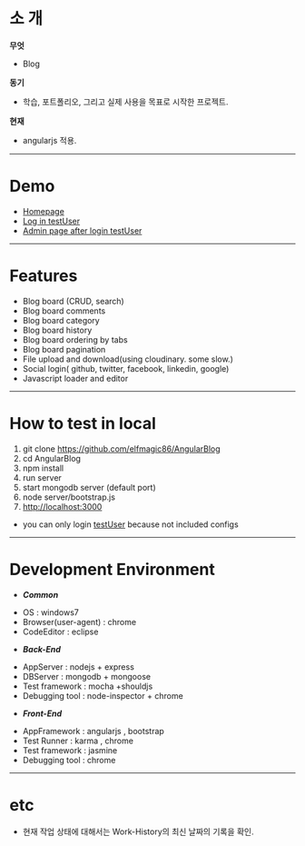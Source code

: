 ﻿
# 소 개 #

**무엇**
 - Blog

**동기**
 - 학습, 포트폴리오, 그리고 실제 사용을 목표로 시작한 프로젝트.

**현재**
 - angularjs 적용.

---

# Demo #
 + [Homepage](http://elfmagic2.herokuapp.com/)
 + [Log in testUser](http://elfmagic2.herokuapp.com/test)
 + [Admin page after login testUser](http://elfmagic2.herokuapp.com/#/admin)

---

# Features #
 + Blog board (CRUD, search)
 + Blog board comments
 + Blog board category
 + Blog board history
 + Blog board ordering by tabs
 + Blog board pagination
 + File upload and download(using cloudinary. some slow.)
 + Social login( github, twitter, facebook, linkedin, google)
 + Javascript loader and editor

---

# How to test in local #

 1. git clone https://github.com/elfmagic86/AngularBlog
 2. cd AngularBlog
 3. npm install
 4. run server
  1. start mongodb server (default port)
  2. node server/bootstrap.js
 5. [http://localhost:3000](http://localhost:3000)

- you can only login [testUser](http://localhost:3000/test) because not included configs

---

# Development Environment #
  + ***Common*** 
   - OS : windows7
   - Browser(user-agent) : chrome
   - CodeEditor : eclipse 

  + ***Back-End***
   - AppServer : nodejs + express
   - DBServer  : mongodb + mongoose
   - Test framework : mocha +shouldjs
   - Debugging tool : node-inspector + chrome

  + ***Front-End***
   - AppFramework : angularjs , bootstrap
   - Test Runner : karma , chrome
   - Test framework : jasmine
   - Debugging tool : chrome

---

# etc
 - 현재 작업 상태에 대해서는 Work-History의 최신 날짜의 기록을 확인.
